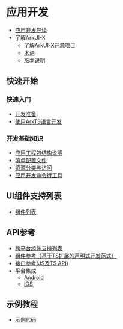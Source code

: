 # 应用开发

- [应用开发导读](application-dev-guide.md)
- 了解ArkUI-X
  - [了解ArkUI-X开源项目](../ArkUI-X-Overview-zh.md)
  - [术语](../glossary.md)
  - [版本说明](../release-notes/README.md)

## 快速开始

### 快速入门

- [开发准备](quick-start/start-overview.md)
- [使用ArkTS语言开发](quick-start/start-with-ets-fa.md)

### 开发基础知识

- [应用工程包结构说明](quick-start/package-structure-guide.md)
- [清单配置文件](quick-start/manifest-structure.md)
- [资源分类与访问](quick-start/resource-categories-and-access.md)
- [应用开发命令行工具](quick-start/start-with-ace-tools.md)

## UI组件支持列表

- [组件列表](components/arkui-component-list.md)

## API参考

- [跨平台组件支持列表](components/arkui-component-list.md)
- [组件参考（基于TS扩展的声明式开发范式）](https://gitee.com/openharmony/docs/blob/master/zh-cn/application-dev/reference/arkui-ts/Readme-CN.md)
- [接口参考(JS及TS API)](reference/apis/readme.md)
- 平台集成
  - [Android](reference/arkui-for-android/readme.md)
  - [iOS](reference/arkui-for-ios/readme.md)

## 示例教程

- [示例代码](https://gitee.com/arkui-x/samples)

